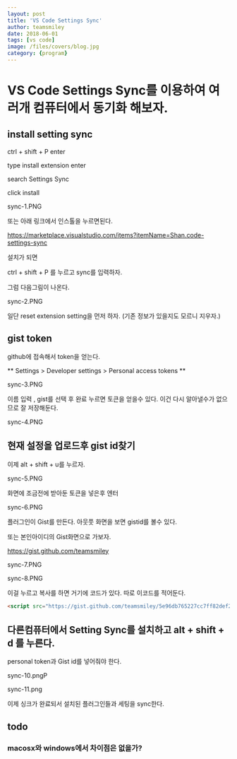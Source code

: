```yaml
---
layout: post
title: 'VS Code Settings Sync' 
author: teamsmiley 
date: 2018-06-01
tags: [vs code]
image: /files/covers/blog.jpg
category: {program}
---
```


# VS Code Settings Sync를 이용하여 여러개 컴퓨터에서 동기화 해보자. 

## install setting sync

ctrl + shift + P enter

type install extension  enter 

search Settings Sync 

click install 

sync-1.PNG

또는 아래 링크에서 인스톨을 누르면된다. 

<https://marketplace.visualstudio.com/items?itemName=Shan.code-settings-sync>

설치가 되면 

ctrl + shift + P 를 누르고 sync를 입력하자. 

그럼 다음그림이 나온다.

sync-2.PNG

일단 reset extension setting을 먼저 하자. (기존 정보가 있을지도 모르니 지우자.)


## gist token

github에 접속해서 token을 얻는다.

** Settings > Developer settings > Personal access tokens **

sync-3.PNG

이름 입력 ,  gist를 선택 후 완료 누르면 토큰을 얻을수 있다. 이건 다시 알아낼수가 없으므로 잘 저장해둔다. 

sync-4.PNG


## 현재 설정을 업로드후 gist id찾기 

이제 alt + shift + u를 누르자. 

sync-5.PNG

화면에 조금전에 받아둔 토큰을 넣은후 엔터

sync-6.PNG

플러그인이 Gist를 만든다.  아웃풋 화면을 보면 gistid를 볼수 있다. 

또는 본인아이디의 Gist화면으로 가보자. 

https://gist.github.com/teamsmiley 

sync-7.PNG

sync-8.PNG

이걸 누르고 복사를 하면 거기에 코드가 있다. 따로 이코드를 적어둔다.

```html
<script src="https://gist.github.com/teamsmiley/5e96db765227cc7ff82def22346b1a42.js"></script>
```

## 다른컴퓨터에서 Setting Sync를 설치하고 alt + shift + d 를 누른다. 

personal token과 Gist id를 넣어줘야 한다.

sync-10.pngP

sync-11.png

이제 싱크가 완료되서 설치된 플러그인들과 세팅을 sync한다. 


## todo

### macosx와 windows에서 차이점은 없을가?



